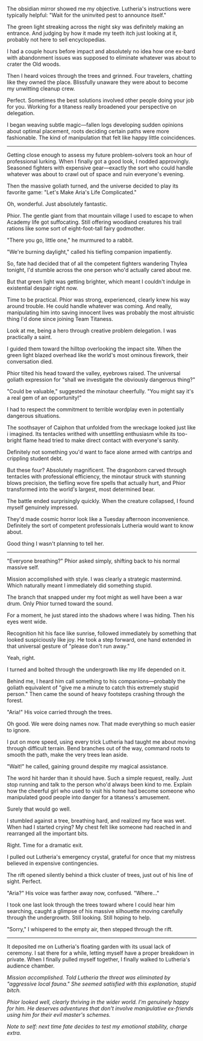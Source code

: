 The obsidian mirror showed me my objective.
Lutheria's instructions were typically helpful: "Wait for the uninvited pest to announce itself."

The green light streaking across the night sky was definitely making an entrance. And judging by how it made my teeth itch just looking at it, probably not here to sell encyclopedias.

I had a couple hours before impact and absolutely no idea how one ex-bard with abandonment issues was supposed to eliminate whatever was about to crater the Old woods. 

Then I heard voices through the trees and grinned. Four travelers, chatting like they owned the place. Blissfully unaware they were about to become my unwitting cleanup crew.

Perfect. Sometimes the best solutions involved other people doing your job for you. Working for a titaness really broadened your perspective on delegation.

I began weaving subtle magic—fallen logs developing sudden opinions about optimal placement, roots deciding certain paths were more fashionable. The kind of manipulation that felt like happy little coincidences. 

---

Getting close enough to assess my future problem-solvers took an hour of professional lurking. When I finally got a good look, I nodded approvingly. Seasoned fighters with expensive gear—exactly the sort who could handle whatever was about to crawl out of space and ruin everyone's evening.

Then the massive goliath turned, and the universe decided to play its favorite game: "Let's Make Aria's Life Complicated."

Oh, wonderful. Just absolutely fantastic.

Phior. The gentle giant from that mountain village I used to escape to when Academy life got suffocating. Still offering woodland creatures his trail rations like some sort of eight-foot-tall fairy godmother.

"There you go, little one," he murmured to a rabbit.

"We're burning daylight," called his tiefling companion impatiently.

So, fate had decided that of all the competent fighters wandering Thylea tonight, I'd stumble across the one person who'd actually cared about me. 

But that green light was getting brighter, which meant I couldn't indulge in existential despair right now. 

Time to be practical. Phior was strong, experienced, clearly knew his way around trouble. He could handle whatever was coming. And really, manipulating him into saving innocent lives was probably the most altruistic thing I'd done since joining Team Titaness.

Look at me, being a hero through creative problem delegation. I was practically a saint.

I guided them toward the hilltop overlooking the impact site.
When the green light blazed overhead like the world's most ominous firework, their conversation died.

Phior tilted his head toward the valley, eyebrows raised. The universal goliath expression for "shall we investigate the obviously dangerous thing?"

"Could be valuable," suggested the minotaur cheerfully. "You might say it's a real gem of an opportunity!"

I had to respect the commitment to terrible wordplay even in potentially dangerous situations.

The soothsayer of Caiphon that unfolded from the wreckage looked just like i imagined. Its tentacles writhed with unsettling enthusiasm while its too-bright flame head tried to make direct contact with everyone's sanity.

Definitely not something you'd want to face alone armed with cantrips and crippling student debt.

But these four? Absolutely magnificent. The dragonborn carved through tentacles with professional efficiency, the minotaur struck with stunning blows precision, the tiefling wove fire spells that actually hurt, and Phior transformed into the world's largest, most determined bear. 

The battle ended surprisingly quickly. When the creature collapsed, I found myself genuinely impressed.

They'd made cosmic horror look like a Tuesday afternoon inconvenience. Definitely the sort of competent professionals Lutheria would want to know about.

Good thing I wasn't planning to tell her.

---

"Everyone breathing?" Phior asked simply, shifting back to his normal massive self.

Mission accomplished with style. I was clearly a strategic mastermind.
Which naturally meant I immediately did something stupid.

The branch that snapped under my foot might as well have been a war drum. Only Phior turned toward the sound.

For a moment, he just stared into the shadows where I was hiding.
Then his eyes went wide.

Recognition hit his face like sunrise, followed immediately by something that looked suspiciously like joy. He took a step forward, one hand extended in that universal gesture of "please don't run away."

Yeah, right.

I turned and bolted through the undergrowth like my life depended on it. 

Behind me, I heard him call something to his companions—probably the goliath equivalent of "give me a minute to catch this extremely stupid person." Then came the sound of heavy footsteps crashing through the forest.

"Aria!" His voice carried through the trees.

Oh good. We were doing names now. That made everything so much easier to ignore.

I put on more speed, using every trick Lutheria had taught me about moving through difficult terrain. Bend branches out of the way, command roots to smooth the path, make the very trees lean aside. 

"Wait!" he called, gaining ground despite my magical assistance. 

The word hit harder than it should have. Such a simple request, really. Just stop running and talk to the person who'd always been kind to me. Explain how the cheerful girl who used to visit his home had become someone who manipulated good people into danger for a titaness's amusement.

Surely that would go well.

I stumbled against a tree, breathing hard, and realized my face was wet. When had I started crying? My chest felt like someone had reached in and rearranged all the important bits.

Right. Time for a dramatic exit.

I pulled out Lutheria's emergency crystal, grateful for once that my mistress believed in expensive contingencies.

The rift opened silently behind a thick cluster of trees, just out of his line of sight. Perfect.

"Aria?" His voice was farther away now, confused. "Where..."

I took one last look through the trees toward where I could hear him searching, caught a glimpse of his massive silhouette moving carefully through the undergrowth. Still looking. Still hoping to help.

"Sorry," I whispered to the empty air, then stepped through the rift.

---

It deposited me on Lutheria's floating garden with its usual lack of ceremony. I sat there for a while, letting myself have a proper breakdown in private. 
When I finally pulled myself together, I finally walked to Lutheria's audience chamber. 

_Mission accomplished. Told Lutheria the threat was eliminated by "aggressive local fauna." She seemed satisfied with this explanation, stupid bitch._

_Phior looked well, clearly thriving in the wider world. I'm genuinely happy for him. He deserves adventures that don't involve manipulative ex-friends using him for their evil master's schemes._

_Note to self: next time fate decides to test my emotional stability, charge extra._